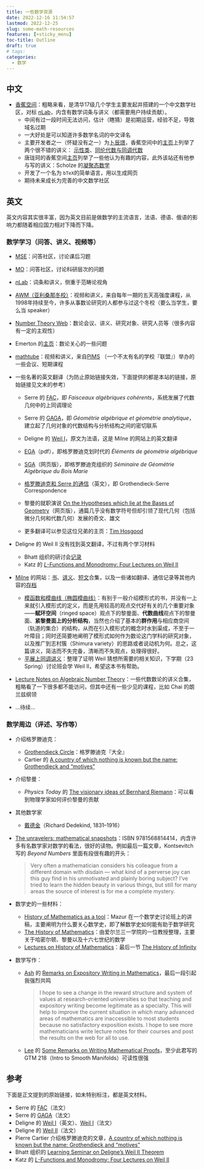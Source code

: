 ```yaml
---
title: 一些数学资源
date: 2022-12-16 11:54:57
lastmod: 2022-12-25
slug: some-math-resources
features: [+sticky_menu]
toc-title: Outline
draft: true
# tags:
categories: 
  - 数学
---
```


## 中文

<!-- more -->

* [香蕉空间](https://www.bananaspace.org/)：粗略来看，是清华17级几个学生主要发起并搭建的一个中文数学社区，对标 [$n$Lab](https://ncatlab.org/nlab/show/HomePage)，内含有数学词条与讲义（都需要用户持续贡献）。
  * 中间有过一段时间无法访问，估计（瞎猜）是初期运营，经验不足，导致域名过期
  * 一大好处是可以知道许多数学名词的中文译名
  * 主要开发者之一（怀疑没有之一）为[卜辰璟](https://people.maths.ox.ac.uk/bu/about/)，香蕉空间中的[主页](https://www.bananaspace.org/wiki/%E7%94%A8%E6%88%B7:BCJ)上列举了两个很不错的讲义： [示性类](https://www.bananaspace.org/wiki/%E8%AE%B2%E4%B9%89:%E7%A4%BA%E6%80%A7%E7%B1%BB)、[同伦代数与同调代数](https://www.bananaspace.org/wiki/%E8%AE%B2%E4%B9%89:%E5%90%8C%E4%BC%A6%E4%BB%A3%E6%95%B0%E4%B8%8E%E5%90%8C%E8%B0%83%E4%BB%A3%E6%95%B0)
  * 唐珑珂的香蕉空间[主页](https://www.bananaspace.org/wiki/%E7%94%A8%E6%88%B7:%E6%95%B0%E5%AD%A6%E8%BF%B7)列举了一些他认为有趣的内容，此外该站还有他参与写的讲义：Scholze 的[凝聚态数学](https://www.bananaspace.org/wiki/%E8%AE%B2%E4%B9%89:%E5%87%9D%E8%81%9A%E6%80%81%E6%95%B0%E5%AD%A6)
  * 开发了一个名为 `bTeX`的简单语言，用以生成网页
  * 期待未来成长为完善的中文数学社区



## 英文

英文内容其实很丰富，因为英文目前是做数学的主流语言，法语、德语、俄语的影响力都随着相应国力相对下降而下降。

### 数学学习（问答、讲义、视频等）

* [MSE](https://math.stackexchange.com/)：问答社区，讨论课后习题
* [MO](https://mathoverflow.net/)：问答社区，讨论科研层次的问题
* [$n$Lab](https://ncatlab.org/nlab/show/HomePage)：词条和讲义，侧重于范畴论视角
* [AWM（亚利桑那冬校）](https://swc-math.github.io/aws/index.html)：视频和讲义，来自每年一期的五天高强度课程，从1998年持续至今，许多从事数论研究的人都参与过这个冬校（要么当学生，要么当 speaker）
* [Number Theory Web](http://www.numbertheory.org/ntw/)：数论会议、讲义、研究对象、研究人员等（很多内容有一定的主观性）
* Emerton 的[主页](http://www.math.uchicago.edu/~emerton/research.html#students)：数论关心的一些问题
* [mathtube](https://www.mathtube.org/)：视频和讲义，来自[PIMS](https://www.pims.math.ca/) （一个不太有名的学校『联盟』）举办的一些会议、短期课程
* 一些名著的英文翻译（为防止原始链接失效，下面提供的都是本站的链接，原始链接见文末的参考）

  * Serre 的 [FAC](/materials/Serre-FAC.pdf)，即 *Faisceaux algébriques cohérents*，系统发展了代数几何中的上同调理论 

  * Serre 的 [GAGA](/materials/Serre-GAGA.pdf)，即 *Géométrie algébrique et géométrie analytique*，建立起了几何对象的代数结构与分析结构之间的密切联系
  * Deligne 的 [Weil I](/materials/Deligne-Weil_I.pdf)，原文为法语，这是 Milne 的网站上的英文翻译
  * [EGA](https://github.com/ryankeleti/ega)（pdf），即格罗滕迪克划时代的 *Éléments de géométrie algébrique*
  * [SGA](https://thosgood.com/sga/sga-1/index.html)（网页版），即格罗滕迪克组织的 *Séminaire de Géométrie Algébrique du Bois Marie*
  * [格罗滕迪克和 Serre 的通信](https://webusers.imj-prg.fr/~leila.schneps/grothendieckcircle/Letters/GS.pdf)（英文），即 Grothendieck-Serre Correspondence
  * 黎曼的就职演说 [On the Hypotheses which lie at the Bases of Geometry](https://www.maths.tcd.ie/pub/HistMath/People/Riemann/Geom/WKCGeom.html)（网页版），通篇几乎没有数学符号但却引领了现代几何（包括微分几何和代数几何）发展的奇文、雄文
  * 更多翻译可以参见这位兄弟的主页：[Tim Hosgood](https://thosgood.com/translations/)
* Deligne 的 Weil II 没有找到英文翻译，不过有两个学习材料

  * Bhatt 组织的研讨会[记录](/materials/Bhatt-Weil_II_Seminar.pdf)
  * Katz 的 [*L*-Functions and Monodromy: Four Lectures on Weil II](https://web.math.princeton.edu/~nmk/arizona34.pdf)
* [Milne](https://www.jmilne.org/math/index.html) 的网站：[书](https://www.jmilne.org/math/Books/index.html)、[讲义](https://www.jmilne.org/math/CourseNotes/index.html)、[短文](https://www.jmilne.org/math/xnotes/index.html)合集，以及一些诸如翻译、通信记录等其他内容的[存档](https://www.jmilne.org/math/Documents/index.html)

  * [模函数和模曲线（椭圆模曲线）](/materials/Milne-MF.pdf)：有别于一般介绍模形式的书，并没有一上来就引入模形式的定义，而是先用较高的观点交代好有关的几个重要对象——**赋环空间**（ringed space）观点下的黎曼面、**代数曲线**观点下的黎曼面、**紧黎曼面上的分析结构**，当然也介绍了基本的**群作用**与相应商空间（轨道的集合）的结构，从而在引入模形式的概念时水到渠成，不至于一叶障目；同时还简要地阐明了模形式如何作为数论这门学科的研究对象，以及推广到志村簇（Shimura variety）的思路或者说动机为何。总之，这篇讲义，简洁而不失完备，清晰而不失观点，处理得很好。
  * [平展上同调讲义](http://jmilne.org/math/CourseNotes/lec.html)：整理了证明 Weil 猜想所需要的相关知识，下学期（23 Spring）讨论班会学 Weil II，希望这本书有帮助。
* [Lecture Notes on Algebraic Number Theory](http://www.fen.bilkent.edu.tr/~franz/LN/LN-ant.html)：一些代数数论的讲义合集，粗略看了一下很多都不能访问，但其中还有一些少见的课程，比如 Chai 的朗兰兹纲领
* ...待续...

### 数学周边（评述、写作等）

* 介绍格罗滕迪克：

  * [Grothendieck Circle](http://grothendieckcircle.org/)：格罗滕迪克『大全』
  * Cartier 的 [A country of which nothing is known but the name: Grothendieck and “motives”](/materials/Cartier-Grothendieck.pdf)

* 介绍黎曼：

  * *Physics Today* 的 [The visionary ideas of Bernhard Riemann](https://physicstoday.scitation.org/doi/pdf/10.1063/1.3034057)：可以看到物理学家如何评价黎曼的贡献

    <!-- Jaggi 发表在 -->

* 其他数学家

  * [戴德金](https://plato.stanford.edu/entries/dedekind-foundations/)（Richard Dedekind, 1831–1916）

* [The unravelers: mathematical snapshots](https://www.maa.org/press/maa-reviews/the-unravelers-mathematical-snapshots)：ISBN 9781568814414，内含许多有名数学家对数学的看法，很好的读物。例如最后一篇文章，Kontsevitch 写的 *Beyond Numbers* 里面有段很有趣的开头：

  > Very often a mathematician considers his colleague from a different domain with disdain — what kind of a perverse joy can this guy find in his unmotivated and plainly boring subject? I’ve tried to learn the hidden beauty in various things, but still for many areas the source of interest is for me a complete mystery.

* 数学史的一些材料：

  * [History of Mathematics as a tool](https://people.math.harvard.edu/~mazur/papers/History.tool.pdf)：Mazur 在一个数学史讨论班上的讲稿，主要阐明为什么要关心数学史，即了解数学史如何能有助于数学研究
  * [The History of Mathematics](https://www.maths.tcd.ie/pub/HistMath/)：由爱尔兰三一学院的一位教授整理，主要关于哈密尔顿、黎曼以及十六七世纪的数学
  * [Lectures on History of Mathematics](https://www.math.tamu.edu/~don.allen/history/m629_97a.html)：最后一节 [The History of Infinity](https://www.math.tamu.edu/~don.allen/history/infinity.pdf)

* 数学写作：

  * [Ash](https://faculty.math.illinois.edu/~r-ash) 的 [Remarks on Expository Writing in Mathematics](https://faculty.math.illinois.edu/~r-ash/Remarks.pdf)，最后一段引起我强烈共鸣

    > I hope to see a change in the reward structure and system of values at research-oriented universities so that teaching and expository writing become legitimate as a specialty. This will help to improve the current situation in which many advanced areas of mathematics are inaccessible to most students because no satisfactory exposition exists. I hope to see more mathematicians write lecture notes for their courses and post the results on the web for all to use.

  * [Lee](https://sites.math.washington.edu/~lee/) 的 [Some Remarks on Writing Mathematical Proofs](https://sites.math.washington.edu/~lee/Writing/writing-proofs.pdf)，至少此君写的 GTM 218（Intro to Smooth Manifolds）可读性很强

## 参考

下面是正文提到的原始链接，如未特别标注，都是英文材料。

* Serre 的 [FAC](https://achinger.impan.pl/fac/fac.pdf)（法文）
* Serre 的 [GAGA](https://web.archive.org/web/20180728222951/http://ms.mcmaster.ca/~arnoldt/Serre-GAGA.dvi)（法文）
* Deligne 的 [Weil I](https://www.jmilne.org/math/Documents/DeligneWeilI.pdf)（英文）、[Weil I](http://www.numdam.org/item/PMIHES_1974__43__273_0.pdf)（法文）
* Deligne 的 [Weil II](http://www.numdam.org/item/PMIHES_1980__52__137_0.pdf)（法文）
* Pierre Cartier 介绍格罗滕迪克的文章，[A country of which nothing is known but the name: Grothendieck and “motives”](http://xahlee.info/math/i/Alexander_Grothendieck_cartier.pdf)
* Bhatt 组织的 [Learning Seminar on Deligne’s Weil II Theorem](https://www.math.purdue.edu/~murayama/Weil%20II.pdf)
* Katz 的 [*L*-Functions and Monodromy: Four Lectures on Weil II](https://web.math.princeton.edu/~nmk/arizona34.pdf)
